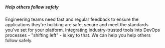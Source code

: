 ##### Help others follow safely

Engineering teams need fast and regular feedback to ensure
the applications they're building are safe, secure and meet the standards
you've set for your platform. Integrating industry-trusted tools into DevOps
processes - "shifting left" - is key to that. We can help you help others follow safely.
